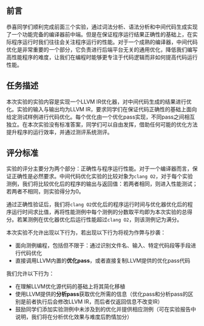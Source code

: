 ## 前言

恭喜同学们顺利完成前面三个实验，通过词法分析、语法分析和中间代码生成实现了一个功能完备的编译器前中端。但是在保证程序运行结果正确性的基础上，在实际程序运行时我们往往会关注程序运行的性能。对于一个成熟的编译器，中间代码优化是非常重要的一个部分，它负责进行后端平台无关的通用优化，降低我们编写高性能程序的难度，让我们在编程时能够更专注于代码逻辑而非如何提高代码运行性能。

## 任务描述

本次实验的实验内容是实现一个LLVM IR优化器，对中间代码生成的结果进行优化。实验的输入与输出均为LLVM IR，要求同学们在保证代码正确性的基础上面向给定测试样例进行代码优化。每个优化由一个优化pass实现，不同pass之间相互独立。在本次实验没有标准答案，同学们可以自由发挥，借助任何可能的优化方法提升程序的运行效率，并通过测评系统测评。

## 评分标准

实验的评分主要分为两个部分：正确性与程序运行性能。对于一个编译器而言，保证正确性是必然要求。中间代码优化实验的比较对象为`clang O2`，对于每个实验测例，我们将比较优化后的程序的输出与返回值：若两者相同，则进入性能测试；若两者不相同，则实验得分为0。

通过正确性验证后，我们将`clang O2`优化后的程序运行时间与优化器优化后的程序运行时间求比值，再将性能测例中每个测例的分数取平均即为本次实验的总得分。若某测例在优化器优化后运行性能超过`clang O2`，则该测例记为满分。

本次实验不允许出现以下行为，若出现以下行为将视为作弊与抄袭：

* 面向测例编程，包括但不限于：通过识别文件名、输入、特定代码段等手段进行代码优化
* 直接调用LLVM内置的**优化pass**，或者直接复制LLVM提供的优化pass代码

我们允许以下行为：

* 在理解LLVM优化源代码的基础上将其简化移植
* 使用LLVM提供的**分析pass**获取优化所需的信息（优化pass和分析pass的区别是前者执行后会修改LLVM IR，而后者仅返回信息不改变IR）
* 鼓励同学们添加实验测例中未涉及到的优化并提供相应测例（可在实验报告中说明，我们将在分析优化效果与难度后酌情加分）


